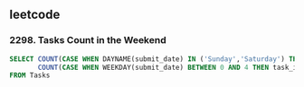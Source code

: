 ## leetcode 
### 2298. Tasks Count in the Weekend
```sql
SELECT COUNT(CASE WHEN DAYNAME(submit_date) IN ('Sunday','Saturday') THEN task_id END) AS weekend_cnt, # 해당되는 요일의 이름을 출력 
       COUNT(CASE WHEN WEEKDAY(submit_date) BETWEEN 0 AND 4 THEN task_id END) AS working_cnt # 해당되는 요일을 0~6으로 리턴  
FROM Tasks 
```
